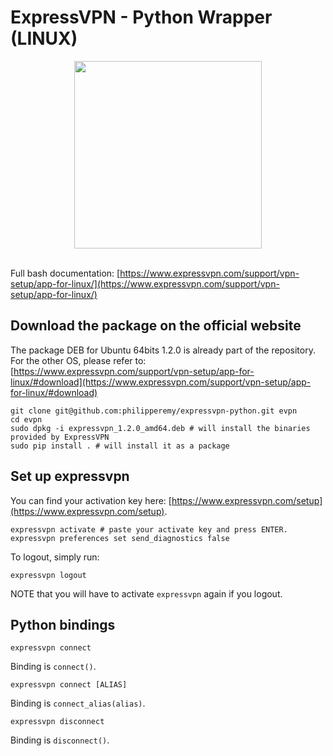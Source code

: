 # ExpressVPN - Python Wrapper (LINUX)

<div align="center">
  <img src="https://smhttp-ssl-23575.nexcesscdn.net/80ABE1/sflashrouters/media/catalog/category/expressvpn-700px2.png" width="300"><br><br>
</div>

Full bash documentation: [https://www.expressvpn.com/support/vpn-setup/app-for-linux/](https://www.expressvpn.com/support/vpn-setup/app-for-linux/)

## Download the package on the official website

The package DEB for Ubuntu 64bits 1.2.0 is already part of the repository. For the other OS, please refer to:
[https://www.expressvpn.com/support/vpn-setup/app-for-linux/#download](https://www.expressvpn.com/support/vpn-setup/app-for-linux/#download)
```
git clone git@github.com:philipperemy/expressvpn-python.git evpn
cd evpn
sudo dpkg -i expressvpn_1.2.0_amd64.deb # will install the binaries provided by ExpressVPN
sudo pip install . # will install it as a package
```

## Set up expressvpn

You can find your activation key here: [https://www.expressvpn.com/setup](https://www.expressvpn.com/setup).

```
expressvpn activate # paste your activate key and press ENTER.
expressvpn preferences set send_diagnostics false
```

To logout, simply run:

```
expressvpn logout
```

NOTE that you will have to activate `expressvpn` again if you logout.

## Python bindings

```
expressvpn connect
```
Binding is `connect()`.
```
expressvpn connect [ALIAS]
```
Binding is `connect_alias(alias)`.

```
expressvpn disconnect
```
Binding is `disconnect()`.
